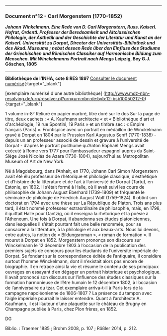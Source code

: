***
### **Document n°12 - Carl Morgenstern (1770-1852)**
**_Johann Winkelmann. Eine Rede von D. Carl Morgenstern, Russ. Kaiserl. Hofrat, Ordentl. Professor der Beredsamkeit und Altclassischen Philologie, der Ästhetik und der Geschichte der Literatur und Kunst an der Kaiserl. Universität zu Dorpat, Director der Universitäts-Bibliothek und des Akad. Museums ; nebst dessen Rede über den Einfluss des Studiums der Griechischen und Römischen Classiker auf Harmonische Bildung zum Menschen. Mit Winckelmanns Portrait nach Mengs_**
**Leipzig, Bey G.J. Göschen, 1805**

-------------------------

**Bibliothèque de l’INHA, cote 8 RES 1897**
[Consulter le document numérisé](http://bibliotheque.inha.fr/iguana/www.main.cls?surl=search#RecordId=1.230497){:target="_blank"}

[exemplaire numérisé d'une autre bibliothèque] (http://www.mdz-nbn-resolving.de/urn/resolver.pl?urn=urn:nbn:de:bvb:12-bsb10050212-0) {:target="_blank"}

1 volume in-8°
Reliure en papier marbré, titre doré sur le dos
Sur la page de titre, deux cachets : « A. Kaufmann architecte «  et « Bibliothèque d'art et d'archéologie, 19 rue Spontini, 19 Paris » et un timbre sec : « Empire français (Paris) ».
Frontispice avec un portrait en médaillon de Winckelmann gravé à Dorpat en 1804 par le Prussien Karl Augustus Senff (1770-1838) - depuis un an professeur associé de dessin et gravure à l’université de Dorpat - d’après le portrait posthume qu’Anton Raphaël Mengs avait exécuté à Rome vers 1777 pour l’ambassadeur espagnol auprès du Saint-Siège José Nicolás de Azara (1730-1804), aujourd’hui au Metropolitan Museum of Art de New York.

Né à Magdebourg, dans l’Anhalt, en 1770, Johann Carl Simon Morgenstern avait été élu professeur de rhétorique et philologie classique, d’esthétique et d’histoire de la littérature et de l’art à l’université de Dorpat (Tartu), en Estonie, en 1802. Il s’était formé à Halle, où il avait suivi les cours de philosophie de Johann August Eberhard (1739-1809) et fréquenté le séminaire de philologie de Friedrich August Wolf (1759-1824). Il obtint son doctorat en 1794 avec une thèse sur La République de Platon. Trois ans plus tard, il était nommé professeur extraordinaire de philosophie, mais, en 1798, il quittait Halle pour Dantzig, où il enseigna la rhétorique et la poésie à l’Atheneum. Une fois à Dorpat, il abandonna ses études platoniciennes, dans lesquelles il s’était pourtant fait une belle renommée, pour se consacrer à la littérature, à la philologie et aux beaux-arts. Nous lui devons, entre autres, la notion de « Bildungsroman », « roman de formation ». Il mourut à Dorpat en 1852.
Morgenstern prononça son discours sur Winckelmann le 12 décembre 1803 à l’occasion de la publication des premiers sujets de concours pour les étudiants de l’université impériale de Dorpat. Se fondant sur la correspondance éditée de l’antiquaire, il considère surtout l’homme Winckelmann, dont il n’existait alors pas encore de biographie. Il en retrace ainsi la vie et résume le contenu de ses principaux ouvrages en essayant d’en dégager un portrait historique et psychologique.
Il avait prononcé son discours sur l’influence des études classiques sur la formation  harmonieuse de l’être humain le 12 décembre 1802, à l’occasion de l’anniversaire du tzar.
Cet exemplaire arriva-t-il à Paris lors de la campagne napoléonienne de 1806-1807 ? La présence du tampon avec l’aigle impériale pourrait le laisser entendre. Quant à l’architecte A. Kaufmann, il est l’auteur d’une plaquette sur le château de Brugny en Champagne publiée à Paris, chez Plon frères, en 1852.

DG

Biblio. : Traemer 1885 ; Brohm 2008, p. 107 ; Rößler 2014, p. 212.
